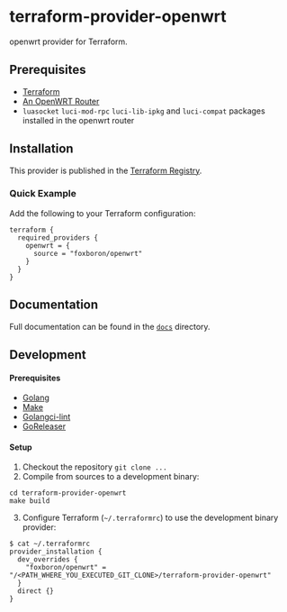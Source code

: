 terraform-provider-openwrt
==========================

openwrt provider for Terraform.

## Prerequisites

- [Terraform](http://terraform.io)
- [An OpenWRT Router](https://openwrt.org)
- `luasocket` `luci-mod-rpc` `luci-lib-ipkg` and `luci-compat` packages installed in the openwrt router

## Installation

This provider is published in the [Terraform Registry](https://registry.terraform.io/providers/foxboron/openwrt).

### Quick Example

Add the following to your Terraform configuration:

```hcl
terraform {
  required_providers {
    openwrt = {
      source = "foxboron/openwrt"
    }
  }
}
```

## Documentation

Full documentation can be found in the [`docs`](docs) directory.

## Development

#### Prerequisites

- [Golang](https://golang.org/doc/install)
- [Make](https://www.gnu.org/software/make/)
- [Golangci-lint](https://golangci-lint.run/)
- [GoReleaser](https://goreleaser.com/)

#### Setup

1. Checkout the repository `git clone ...`
2. Compile from sources to a development binary:

```shell
cd terraform-provider-openwrt
make build
```

3. Configure Terraform (`~/.terraformrc`) to use the development binary provider:

```shell
$ cat ~/.terraformrc
provider_installation {
  dev_overrides {
    "foxboron/openwrt" = "/<PATH_WHERE_YOU_EXECUTED_GIT_CLONE>/terraform-provider-openwrt"
  }
  direct {}
}
```
